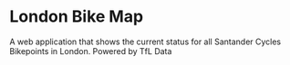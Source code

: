# London Bike Map
 A web application that shows the current status for all Santander Cycles Bikepoints in London.
 Powered by TfL Data
